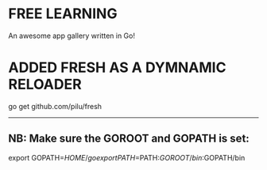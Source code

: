 # FREE LEARNING

An awesome app gallery written in Go!

# ADDED FRESH AS A DYMNAMIC RELOADER

go get github.com/pilu/fresh

----
NB: Make sure the GOROOT and GOPATH is set:
----
export GOPATH=$HOME/go
export PATH=$PATH:$GOROOT/bin:$GOPATH/bin



